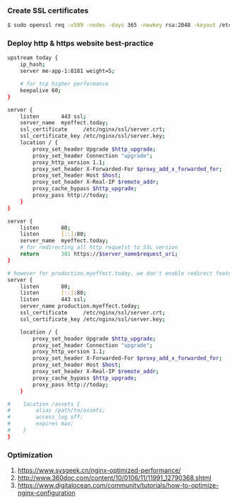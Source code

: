 ### Create SSL certificates 
```bash
$ sudo openssl req -x509 -nodes -days 365 -newkey rsa:2048 -keyout /etc/nginx/ssl/nginx.key -out /etc/nginx/ssl/nginx.crt
```
### Deploy http & https website best-practice
```bash
upstream today {
    ip_hash;
    server me-app-1:8181 weight=5;

    # for tcp higher performance
    keepalive 60; 
}

server {
    listen       443 ssl;
    server_name  myeffect.today;
    ssl_certificate     /etc/nginx/ssl/server.crt;
    ssl_certificate_key /etc/nginx/ssl/server.key;
    location / {
        proxy_set_header Upgrade $http_upgrade;
        proxy_set_header Connection "upgrade";
        proxy_http_version 1.1;
        proxy_set_header X-Forwarded-For $proxy_add_x_forwarded_for;
        proxy_set_header Host $host;
        proxy_set_header X-Real-IP $remote_addr;
        proxy_cache_bypass $http_upgrade;
        proxy_pass http://today;
    }
}

server {
    listen       80;
    listen       [::]:80;
    server_name  myeffect.today;
    # for redirecting all http requetst to SSL version
    return       301 https://$server_name$request_uri;
}

# however for production.myeffect.today, we don't enable redirect features.
server {
    listen       80;
    listen       [::]:80;
    listen       443 ssl;
    server_name production.myeffect.today;
    ssl_certificate     /etc/nginx/ssl/server.crt;
    ssl_certificate_key /etc/nginx/ssl/server.key;

    location / {
        proxy_set_header Upgrade $http_upgrade;
        proxy_set_header Connection "upgrade";
        proxy_http_version 1.1;
        proxy_set_header X-Forwarded-For $proxy_add_x_forwarded_for;
        proxy_set_header Host $host;
        proxy_set_header X-Real-IP $remote_addr;
        proxy_cache_bypass $http_upgrade;
        proxy_pass http://today;
    }

#    location /assets {
#        alias /path/to/assets;
#        access_log off;
#        expires max;
#    }
}
```
### Optimization 
1. https://www.sysgeek.cn/nginx-optimized-performance/ 
2. http://www.360doc.com/content/10/0106/11/11991_12790368.shtml 
3. https://www.digitalocean.com/community/tutorials/how-to-optimize-nginx-configuration  
